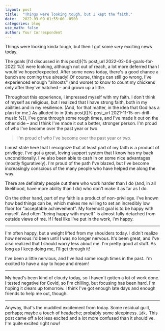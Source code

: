 ```yaml
---
layout: post
title:  "Things were looking tough, but I kept the faith."
date:   2022-03-09 01:55:00 -0500
categories: blog
use_math: false
author: Your Correspondent
---
```


Things were looking kinda tough, but then I got some *very* exciting news today.

The goals [I'd discussed in this post]({% post_url 2022-02-04-goals-for-2022 %}) were looking, although not out of reach, a lot more deferred than I would've hoped/expected. After some news today, there's a good chance a bunch are coming true already! Of course, things can still go wrong. I've experienced enough "almosts" (and worse) to know to count my chickens only after they've hatched &ndash; and grown up a little.

Throughout this experience, I impressed myself with my faith. I don't think of myself as religious, but I realized that I have strong faith, both in my abilities and in my resilience. (And, for that matter, in the idea that God has a plan for me.) As alluded to in [this post]({% post_url 2021-11-15-on-drill-music %}), I've gone through some rough times, and I've made it out on the other side &ndash; and I think I've made it out a better, stronger person. I'm proud of who I've become over the past year or two.

> I'm proud of who I've become over the past year or two.

I must state here that I recognize that at least part of my faith is a product of privilege. I've got a great, loving support system that I know has my back unconditionally. I've also been able to cash in on some nice advantages (mostly figuratively). I'm proud of the path I've blazed, but I've become increasingly conscious of the many people who have helped me along the way.

There are definitely people out there who work harder than I do (and, in all likelihood, have more ability than I do) who don't make it as far as I do.

On the other hand, part of my faith is a product of non-privilege. I've known how bad things can be, which makes me willing to set an incredibly low floor for "acceptable achievement". My foremost goal is to be happy with myself. And often "being happy with myself" is almost fully detached from outside views of me. If I feel like I've put in the work, I'm happy.

---

I'm often happy, but a weight lifted from my shoulders today. I didn't realize how nervous I'd been until I was no longer nervous. It's been great, and I've also realized that I should worry less about me. I'm pretty good at stuff. As long as I keep doing me, I'll get through it!

I've been a little nervious, and I've had some rough times in the past. I'm excited to have a day to hope and dream!

---

My head's been kind of cloudy today, so I haven't gotten a lot of work done. I tested negative for Covid, so I'm chilling, but focusing has been hard. I'm hoping it clears up tomorrow. I think I've got enough late days and enough friends to help me out, though.

---

Anyway, that's the muddled excitement from today. Some residual guilt, perhaps; maybe a touch of headache; probably some sleepiness. `Idk.` This post came off a lot less excited and a lot more confused than it should've. I'm quite excited right now!


